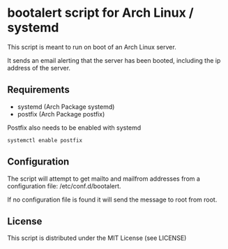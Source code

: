 # bootalert script for Arch Linux / systemd

This script is meant to run on boot of an Arch Linux server. 

It sends an email alerting that the server has been booted, including the ip address of the server.

## Requirements

* systemd (Arch Package systemd)
* postfix (Arch Package postfix)

Postfix also needs to be enabled with systemd

    systemctl enable postfix

## Configuration

The script will attempt to get mailto and mailfrom addresses from a configuration file: /etc/conf.d/bootalert. 

If no configuration file is found it will send the message to root from root.

## License

This script is distributed under the MIT License (see LICENSE)
